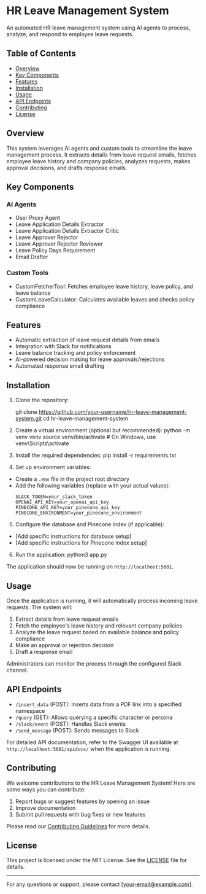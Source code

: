 # HR Leave Management System

An automated HR leave management system using AI agents to process, analyze, and respond to employee leave requests.

## Table of Contents
- [Overview](#overview)
- [Key Components](#key-components)
- [Features](#features)
- [Installation](#installation)
- [Usage](#usage)
- [API Endpoints](#api-endpoints)
- [Contributing](#contributing)
- [License](#license)

## Overview

This system leverages AI agents and custom tools to streamline the leave management process. It extracts details from leave request emails, fetches employee leave history and company policies, analyzes requests, makes approval decisions, and drafts response emails.

## Key Components

### AI Agents
- User Proxy Agent
- Leave Application Details Extractor
- Leave Application Details Extractor Critic
- Leave Approver Rejector
- Leave Approver Rejector Reviewer
- Leave Policy Days Requirement
- Email Drafter

### Custom Tools
- CustomFetcherTool: Fetches employee leave history, leave policy, and leave balance
- CustomLeaveCalculator: Calculates available leaves and checks policy compliance

## Features

- Automatic extraction of leave request details from emails
- Integration with Slack for notifications
- Leave balance tracking and policy enforcement
- AI-powered decision making for leave approvals/rejections
- Automated response email drafting

## Installation

1. Clone the repository:

   git clone https://github.com/your-username/hr-leave-management-system.git
  cd hr-leave-management-system

2. Create a virtual environment (optional but recommended):
python -m venv venv
source venv/bin/activate  # On Windows, use venv\Scripts\activate

3. Install the required dependencies:
pip install -r requirements.txt

4. Set up environment variables:
- Create a `.env` file in the project root directory
- Add the following variables (replace with your actual values):
  ```
  SLACK_TOKEN=your_slack_token
  OPENAI_API_KEY=your_openai_api_key
  PINECONE_API_KEY=your_pinecone_api_key
  PINECONE_ENVIRONMENT=your_pinecone_environment
  ```

5. Configure the database and Pinecone index (if applicable):
- [Add specific instructions for database setup]
- [Add specific instructions for Pinecone index setup]

6. Run the application:
python3 app.py

The application should now be running on `http://localhost:5001`.

## Usage

Once the application is running, it will automatically process incoming leave requests. The system will:

1. Extract details from leave request emails
2. Fetch the employee's leave history and relevant company policies
3. Analyze the leave request based on available balance and policy compliance
4. Make an approval or rejection decision
5. Draft a response email

Administrators can monitor the process through the configured Slack channel.

## API Endpoints

- `/insert_data` (POST): Inserts data from a PDF link into a specified namespace
- `/query` (GET): Allows querying a specific character or persona
- `/slack/event` (POST): Handles Slack events
- `/send_message` (POST): Sends messages to Slack

For detailed API documentation, refer to the Swagger UI available at `http://localhost:5001/apidocs/` when the application is running.

## Contributing

We welcome contributions to the HR Leave Management System! Here are some ways you can contribute:

1. Report bugs or suggest features by opening an issue
2. Improve documentation
3. Submit pull requests with bug fixes or new features

Please read our [Contributing Guidelines](CONTRIBUTING.md) for more details.

## License

This project is licensed under the MIT License. See the [LICENSE](LICENSE) file for details.

---

For any questions or support, please contact [your-email@example.com].

